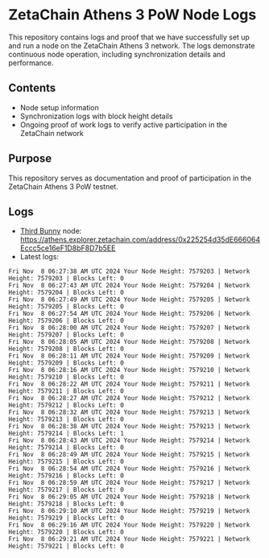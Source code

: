 # ZetaChain Athens 3 PoW Node Logs
This repository contains logs and proof that we have successfully set up and run a node on the ZetaChain Athens 3 network. The logs demonstrate continuous node operation, including synchronization details and performance.

## Contents
- Node setup information
- Synchronization logs with block height details
- Ongoing proof of work logs to verify active participation in the ZetaChain network

## Purpose
This repository serves as documentation and proof of participation in the ZetaChain Athens 3 PoW testnet.

## Logs

- [Third Bunny](https://thirdbunny.xyz/) node: https://athens.explorer.zetachain.com/address/0x225254d35dE666064Eccc5ce16eF1D8bF8D7b5EE
- Latest logs:
```
Fri Nov  8 06:27:38 AM UTC 2024 Your Node Height: 7579203 | Network Height: 7579203 | Blocks Left: 0
Fri Nov  8 06:27:43 AM UTC 2024 Your Node Height: 7579204 | Network Height: 7579204 | Blocks Left: 0
Fri Nov  8 06:27:49 AM UTC 2024 Your Node Height: 7579205 | Network Height: 7579205 | Blocks Left: 0
Fri Nov  8 06:27:54 AM UTC 2024 Your Node Height: 7579206 | Network Height: 7579206 | Blocks Left: 0
Fri Nov  8 06:28:00 AM UTC 2024 Your Node Height: 7579207 | Network Height: 7579207 | Blocks Left: 0
Fri Nov  8 06:28:05 AM UTC 2024 Your Node Height: 7579208 | Network Height: 7579208 | Blocks Left: 0
Fri Nov  8 06:28:11 AM UTC 2024 Your Node Height: 7579209 | Network Height: 7579209 | Blocks Left: 0
Fri Nov  8 06:28:16 AM UTC 2024 Your Node Height: 7579210 | Network Height: 7579210 | Blocks Left: 0
Fri Nov  8 06:28:22 AM UTC 2024 Your Node Height: 7579211 | Network Height: 7579211 | Blocks Left: 0
Fri Nov  8 06:28:27 AM UTC 2024 Your Node Height: 7579212 | Network Height: 7579212 | Blocks Left: 0
Fri Nov  8 06:28:32 AM UTC 2024 Your Node Height: 7579213 | Network Height: 7579213 | Blocks Left: 0
Fri Nov  8 06:28:38 AM UTC 2024 Your Node Height: 7579213 | Network Height: 7579214 | Blocks Left: 1
Fri Nov  8 06:28:43 AM UTC 2024 Your Node Height: 7579214 | Network Height: 7579214 | Blocks Left: 0
Fri Nov  8 06:28:49 AM UTC 2024 Your Node Height: 7579215 | Network Height: 7579215 | Blocks Left: 0
Fri Nov  8 06:28:54 AM UTC 2024 Your Node Height: 7579216 | Network Height: 7579216 | Blocks Left: 0
Fri Nov  8 06:28:59 AM UTC 2024 Your Node Height: 7579217 | Network Height: 7579217 | Blocks Left: 0
Fri Nov  8 06:29:05 AM UTC 2024 Your Node Height: 7579218 | Network Height: 7579218 | Blocks Left: 0
Fri Nov  8 06:29:10 AM UTC 2024 Your Node Height: 7579219 | Network Height: 7579219 | Blocks Left: 0
Fri Nov  8 06:29:16 AM UTC 2024 Your Node Height: 7579220 | Network Height: 7579220 | Blocks Left: 0
Fri Nov  8 06:29:21 AM UTC 2024 Your Node Height: 7579221 | Network Height: 7579221 | Blocks Left: 0
```
